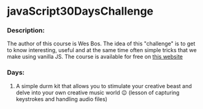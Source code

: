 # javaScript30DaysChallenge

### Description:
The author of this course is Wes Bos. The idea of this "challenge" is to get to know interesting, useful and at the same time often simple tricks that we make using vanilla JS. The course is available for free on [this website](https://javascript30.com/)

### Days:
1. A simple durm kit that allows you to stimulate your creative beast and delve into your own creative music world :wink: (lesson of capturing keystrokes and handling audio files)
